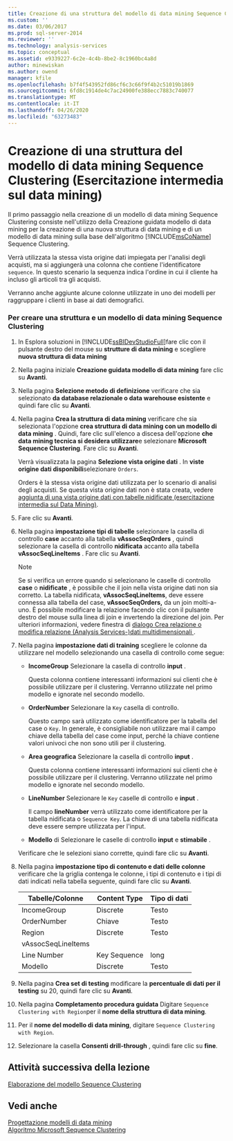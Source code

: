 ```yaml
---
title: Creazione di una struttura del modello di data mining Sequence Clustering (Esercitazione intermedia sul data mining) | Microsoft Docs
ms.custom: ''
ms.date: 03/06/2017
ms.prod: sql-server-2014
ms.reviewer: ''
ms.technology: analysis-services
ms.topic: conceptual
ms.assetid: e9339227-6c2e-4c4b-8be2-8c1960bc4a8d
author: minewiskan
ms.author: owend
manager: kfile
ms.openlocfilehash: b7f4f543952fd86cf6c3c66f9f4b2c51019b1869
ms.sourcegitcommit: 6fd8c1914de4c7ac24900fe388ecc7883c740077
ms.translationtype: MT
ms.contentlocale: it-IT
ms.lasthandoff: 04/26/2020
ms.locfileid: "63273483"
---
```

# <a name="creating-a-sequence-clustering-mining-model-structure-intermediate-data-mining-tutorial"></a>Creazione di una struttura del modello di data mining Sequence Clustering (Esercitazione intermedia sul data mining)
  Il primo passaggio nella creazione di un modello di data mining Sequence Clustering consiste nell'utilizzo della Creazione guidata modello di data mining per la creazione di una nuova struttura di data mining e di un modello di data mining sulla base dell'algoritmo [!INCLUDE[msCoName](../includes/msconame-md.md)] Sequence Clustering.  
  
 Verrà utilizzata la stessa vista origine dati impiegata per l'analisi degli acquisti, ma si aggiungerà una colonna che contiene l'identificatore `sequence`. In questo scenario la sequenza indica l'ordine in cui il cliente ha incluso gli articoli tra gli acquisti.  
  
 Verranno anche aggiunte alcune colonne utilizzate in uno dei modelli per raggruppare i clienti in base ai dati demografici.  
  
### <a name="to-create-a-sequence-clustering-structure-and-model"></a>Per creare una struttura e un modello di data mining Sequence Clustering  
  
1.  In Esplora soluzioni in [!INCLUDE[ssBIDevStudioFull](../includes/ssbidevstudiofull-md.md)]fare clic con il pulsante destro del mouse su **strutture di data mining** e scegliere **nuova struttura di data mining**  
  
2.  Nella pagina iniziale **Creazione guidata modello di data mining** fare clic su **Avanti**.  
  
3.  Nella pagina **Selezione metodo di definizione** verificare che sia selezionato **da database relazionale o data warehouse esistente** e quindi fare clic su **Avanti**.  
  
4.  Nella pagina **Crea la struttura di data mining** verificare che sia selezionata l'opzione **crea struttura di data mining con un modello di data mining** . Quindi, fare clic sull'elenco a discesa dell'opzione **che data mining tecnica si desidera utilizzare**e selezionare **Microsoft Sequence Clustering**. Fare clic su **Avanti**.  
  
     Verrà visualizzata la pagina **Selezione vista origine dati** . In **viste origine dati disponibili**selezionare `Orders`.  
  
     Orders è la stessa vista origine dati utilizzata per lo scenario di analisi degli acquisti. Se questa vista origine dati non è stata creata, vedere [aggiunta di una vista origine dati con tabelle nidificate &#40;esercitazione intermedia sul Data Mining&#41;](../../2014/tutorials/adding-a-data-source-view-with-nested-tables-intermediate-data-mining-tutorial.md).  
  
5.  Fare clic su **Avanti**.  
  
6.  Nella pagina **impostazione tipi di tabelle** selezionare la casella di controllo **case** accanto alla tabella **vAssocSeqOrders** , quindi selezionare la casella di controllo **nidificata** accanto alla tabella **vAssocSeqLineItems** . Fare clic su **Avanti**.  
  
    > [!NOTE]  
    >  Se si verifica un errore quando si selezionano le caselle di controllo **case** o **nidificate** , è possibile che il join nella vista origine dati non sia corretto. La tabella nidificata, **vAssocSeqLineItems**, deve essere connessa alla tabella del case, **vAssocSeqOrders,** da un join molti-a-uno. È possibile modificare la relazione facendo clic con il pulsante destro del mouse sulla linea di join e invertendo la direzione del join. Per ulteriori informazioni, vedere finestra di [dialogo Crea relazione o modifica relazione &#40;Analysis Services-&#41;dati multidimensionali ](../../2014/analysis-services/create-or-edit-relationship-dialog-box-analysis-services-multidimensional-data.md).  
  
7.  Nella pagina **impostazione dati di training** scegliere le colonne da utilizzare nel modello selezionando una casella di controllo come segue:  
  
    -   **IncomeGroup** Selezionare la casella di controllo **input** .  
  
         Questa colonna contiene interessanti informazioni sui clienti che è possibile utilizzare per il clustering. Verranno utilizzate nel primo modello e ignorate nel secondo modello.  
  
    -   **OrderNumber** Selezionare la `Key` casella di controllo.  
  
         Questo campo sarà utilizzato come identificatore per la tabella del case o `Key`. In generale, è consigliabile non utilizzare mai il campo chiave della tabella del case come input, perché la chiave contiene valori univoci che non sono utili per il clustering.  
  
    -   **Area geografica** Selezionare la casella di controllo **input** .  
  
         Questa colonna contiene interessanti informazioni sui clienti che è possibile utilizzare per il clustering. Verranno utilizzate nel primo modello e ignorate nel secondo modello.  
  
    -   **LineNumber** Selezionare le `Key` caselle di controllo e **input** .  
  
         Il campo **lineNumber** verrà utilizzato come identificatore per la tabella nidificata o `Sequence Key`. La chiave di una tabella nidificata deve essere sempre utilizzata per l'input.  
  
    -   **Modello** di Selezionare le caselle di controllo **input** e **stimabile** .  
  
     Verificare che le selezioni siano corrette, quindi fare clic su **Avanti**.  
  
8.  Nella pagina **impostazione tipo di contenuto e dati delle colonne** verificare che la griglia contenga le colonne, i tipi di contenuto e i tipi di dati indicati nella tabella seguente, quindi fare clic su **Avanti**.  
  
    |Tabelle/Colonne|Content Type|Tipo di dati|  
    |---------------------|------------------|---------------|  
    |IncomeGroup|Discrete|Testo|  
    |OrderNumber|Chiave|Testo|  
    |Region|Discrete|Testo|  
    |vAssocSeqLineItems|||  
    |Line Number|Key Sequence|long|  
    |Modello|Discrete|Testo|  
  
9. Nella pagina **Crea set di testing** modificare la **percentuale di dati per il testing** su 20, quindi fare clic su **Avanti**.  
  
10. Nella pagina **Completamento procedura guidata** Digitare `Sequence Clustering with Region`per il **nome della struttura di data mining**.  
  
11. Per il **nome del modello di data mining**, digitare `Sequence Clustering with Region`.  
  
12. Selezionare la casella **Consenti drill-through** , quindi fare clic su **fine**.  
  
## <a name="next-task-in-lesson"></a>Attività successiva della lezione  
 [Elaborazione del modello Sequence Clustering](../../2014/tutorials/processing-the-sequence-clustering-model.md)  
  
## <a name="see-also"></a>Vedi anche  
 [Progettazione modelli di data mining](../../2014/analysis-services/data-mining/data-mining-designer.md)   
 [Algoritmo Microsoft Sequence Clustering](../../2014/analysis-services/data-mining/microsoft-sequence-clustering-algorithm.md)  
  
  
